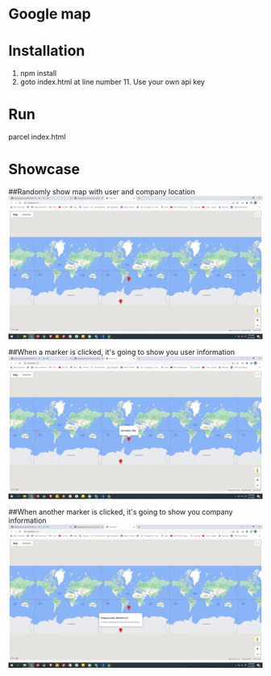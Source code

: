 # Google map

# Installation

1. npm install
2. goto index.html at line number 11. Use your own api key

# Run

parcel index.html

# Showcase

##Randomly show map with user and company location
![Image 1](map-1.png)

##When a marker is clicked, it's going to show you user information 
![Image 2](map-2.png)

##When another marker is clicked, it's going to show you company information
![Image 3](map-3.png)
